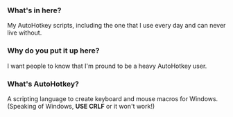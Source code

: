 ### What's in here?
My AutoHotkey scripts, including the one that I use every day and can never live without.

### Why do you put it up here?
I want people to know that I'm pround to be a heavy AutoHotkey user.

### What's AutoHotkey?
A scripting language to create keyboard and mouse macros for Windows.
(Speaking of Windows, **USE CRLF** or it won't work!)
